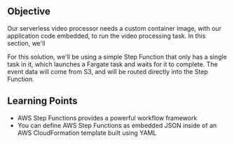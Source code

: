 ## Objective

Our serverless video processor needs a custom container image, with our application code embedded, to run the video processing task.
In this section, we'll 

For this solution, we'll be using a simple Step Function that only has a single task in it, which launches a Fargate task and waits for it to complete.
The event data will come from S3, and will be routed directly into the Step Function.

## Learning Points

* AWS Step Functions provides a powerful workflow framework
* You can define AWS Step Functions as embedded JSON inside of an AWS CloudFormation template built using YAML
